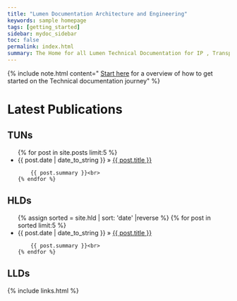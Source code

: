 ```yaml
---
title: "Lumen Documentation Architecture and Engineering"
keywords: sample homepage
tags: [getting_started]
sidebar: mydoc_sidebar
toc: false
permalink: index.html
summary: The Home for all Lumen Technical Documentation for IP , Transport, Metro , Voice and Access networks. The home for Technology Update Notifications(TUNs) , High Level Designs (HLDs), Low Level Designs (LLDs), Device Configuration Templates (DCTs) and Service Configuration Template (SCTs).
---
```


{% include note.html content=" [Start here](mydoc_getting_started.html) for a overview of how to get started on the Technical documentation journey" %}

# Latest Publications

## TUNs

<ul >
    {% for post in site.posts limit:5 %}
    <li><span>{{ post.date | date_to_string }} </span> &raquo; <a href="{{ site.baseurl }}{{ post.url }}">{{ post.title }}</a></li>

        {{ post.summary }}<br>
    {% endfor %}
</ul>

## HLDs

<ul >
{% assign sorted = site.hld | sort: 'date' |reverse %}
    {% for post in sorted limit:5 %}
    <li><span>{{ post.date | date_to_string }} </span> &raquo; <a href="{{ site.baseurl }}{{ post.url }}">{{ post.title }}</a></li>

        {{ post.summary }}<br>
    {% endfor %}
</ul>

## LLDs


{% include links.html %}

